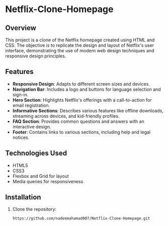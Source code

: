 # Netflix-Clone-Homepage

## Overview

This project is a clone of the Netflix homepage created using HTML and CSS. The objective is to replicate the design and layout of Netflix's user interface, demonstrating the use of modern web design techniques and responsive design principles.

## Features

- **Responsive Design**: Adapts to different screen sizes and devices.
- **Navigation Bar**: Includes a logo and buttons for language selection and sign-in.
- **Hero Section**: Highlights Netflix's offerings with a call-to-action for email registration.
- **Informative Sections**: Describes various features like offline downloads, streaming across devices, and kid-friendly profiles.
- **FAQ Section**: Provides common questions and answers with an interactive design.
- **Footer**: Contains links to various sections, including help and legal notices.

## Technologies Used

- HTML5
- CSS3
- Flexbox and Grid for layout
- Media queries for responsiveness

## Installation

1. Clone the repository:
   ```bash
   https://github.com/nadeemahamad007/Netflix-Clone-Homepage.git

